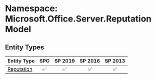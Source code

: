 # Namespace: Microsoft.Office.Server.ReputationModel

## Entity Types

Entity Type | SPO | SP 2019 | SP 2016 | SP 2013
----------|:---:|:-------:|:-------:|:-------:
[Reputation](./EntityTypes/Reputation.md) | ✅ | ✅ | ✅ | ✅